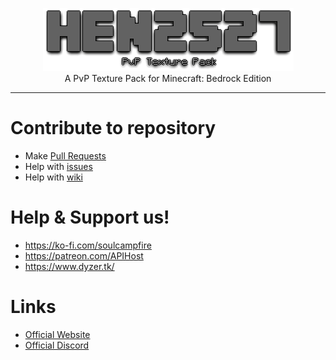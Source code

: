 <p align=center><a href="github.com/xXhen2527Xx/PvP-TP/releases/latest/"><img src="title.png"></img></a><br>A PvP Texture Pack for Minecraft: Bedrock Edition<p>
<hr>

<h1 id="contribute">Contribute to repository</h1>

- Make [Pull Requests](https://github.com/xXhen2527Xx/PvP-TP/pulls)
- Help with [issues](https://github.com/xXhen2527Xx/PvP-TP/issues)
- Help with [wiki](https://github.com/xXhen2527Xx/PvP-TP/wiki)

<h1 id="support">Help & Support us!</h1>

- https://ko-fi.com/soulcampfire
- https://patreon.com/APIHost
- https://www.dyzer.tk/

<h1 id="links">Links</h1>

- [Official Website](https://www.dyzer.tk/)
- [Official Discord](https://www.dyzer.tk/go/discord)
